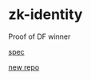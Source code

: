 # zk-identity
Proof of DF winner

[spec](https://hackmd.io/WjGvUIZzQwqxXVuSk1l1ZQ)

[new repo](https://github.com/jefflau/zk-identity/tree/vzheng/generate-proof)
